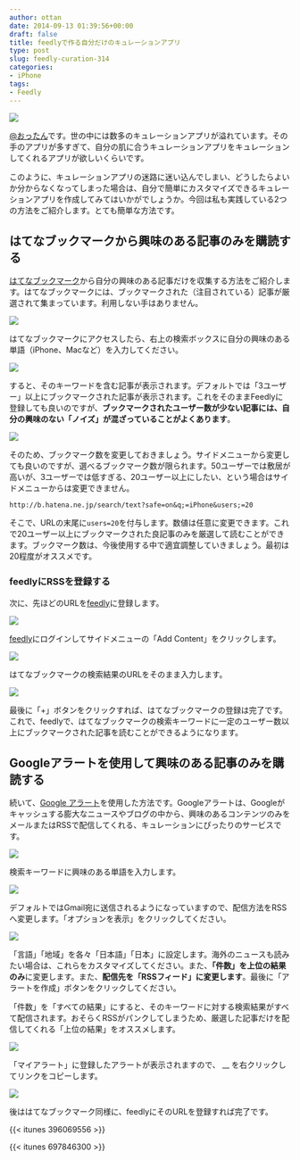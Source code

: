 ```yaml
---
author: ottan
date: 2014-09-13 01:39:56+00:00
draft: false
title: feedlyで作る自分だけのキュレーションアプリ
type: post
slug: feedly-curation-314
categories:
- iPhone
tags:
- Feedly
---
```


![](/uploads/2014/09/140913-5413925b584f2.png)






[@おったん](https://twitter.com/ottanxyz)です。世の中には数多のキュレーションアプリが溢れています。その手のアプリが多すぎて、自分の肌に合うキュレーションアプリをキュレーションしてくれるアプリが欲しいくらいです。



このように、キュレーションアプリの迷路に迷い込んでしまい、どうしたらよいか分からなくなってしまった場合は、自分で簡単にカスタマイズできるキュレーションアプリを作成してみてはいかがでしょうか。今回は私も実践している2つの方法をご紹介します。とても簡単な方法です。





## はてなブックマークから興味のある記事のみを購読する





[はてなブックマーク](http://b.hatena.ne.jp/)から自分の興味のある記事だけを収集する方法をご紹介します。はてなブックマークには、ブックマークされた（注目されている）記事が厳選されて集まっています。利用しない手はありません。





![](/uploads/2014/09/140913-5413925cb360b.png)






はてなブックマークにアクセスしたら、右上の検索ボックスに自分の興味のある単語（iPhone、Macなど）を入力してください。






![](/uploads/2014/09/140913-5413925d9077d.png)






すると、そのキーワードを含む記事が表示されます。デフォルトでは「3ユーザー」以上にブックマークされた記事が表示されます。これをそのままFeedlyに登録しても良いのですが、**ブックマークされたユーザー数が少ない記事には、自分の興味のない「ノイズ」が混ざっていることがよくあります**。





![](/uploads/2014/09/140913-5413925e496df.png)






そのため、ブックマーク数を変更しておきましょう。サイドメニューから変更しても良いのですが、選べるブックマーク数が限られます。50ユーザーでは敷居が高いが、3ユーザーでは低すぎる、20ユーザー以上にしたい、という場合はサイドメニューからは変更できません。




    
    http://b.hatena.ne.jp/search/text?safe=on&q;=iPhone&users;=20





そこで、URLの末尾に`users=20`を付与します。数値は任意に変更できます。これで20ユーザー以上にブックマークされた良記事のみを厳選して読むことができます。ブックマーク数は、今後使用する中で適宜調整していきましょう。最初は20程度がオススメです。





### feedlyにRSSを登録する





次に、先ほどのURLを[feedly](https://feedly.com/)に登録します。





![](/uploads/2014/09/140913-5413925fb2a79.png)






[feedly](https://feedly.com/)にログインしてサイドメニューの「Add Content」をクリックします。





![](/uploads/2014/09/140913-54139933416b7.png)






はてなブックマークの検索結果のURLをそのまま入力します。





![](/uploads/2014/09/140913-5413926192ace.png)






最後に「+」ボタンをクリックすれば、はてなブックマークの登録は完了です。これで、feedlyで、はてなブックマークの検索キーワードに一定のユーザー数以上にブックマークされた記事を読むことができるようになります。





## Googleアラートを使用して興味のある記事のみを購読する





続いて、[Google アラート](https://www.google.co.jp/alerts)を使用した方法です。Googleアラートは、Googleがキャッシュする膨大なニュースやブログの中から、興味のあるコンテンツのみをメールまたはRSSで配信してくれる、キュレーションにぴったりのサービスです。





![](/uploads/2014/09/140913-541392628c939.png)






検索キーワードに興味のある単語を入力します。





![](/uploads/2014/09/140913-5413926379c7c.png)






デフォルトではGmail宛に送信されるようになっていますので、配信方法をRSSへ変更します。「オプションを表示」をクリックしてください。





![](/uploads/2014/09/140913-541392647e6c6.png)






「言語」「地域」を各々「日本語」「日本」に設定します。海外のニュースも読みたい場合は、これらをカスタマイズしてください。また、**「件数」を上位の結果のみ**に変更します。また、**配信先を「RSSフィード」に変更します**。最後に「アラートを作成」ボタンをクリックしてください。





「件数」を「すべての結果」にすると、そのキーワードに対する検索結果がすべて配信されます。おそらくRSSがパンクしてしまうため、厳選した記事だけを配信してくれる「上位の結果」をオススメします。





![](/uploads/2014/09/140913-54139934080c9.png)






「マイアラート」に登録したアラートが表示されますので、 __ を右クリックしてリンクをコピーします。





![](/uploads/2014/09/140913-541392653dba7.png)






後ははてなブックマーク同様に、feedlyにそのURLを登録すれば完了です。



{{< itunes 396069556 >}}

{{< itunes 697846300 >}}
